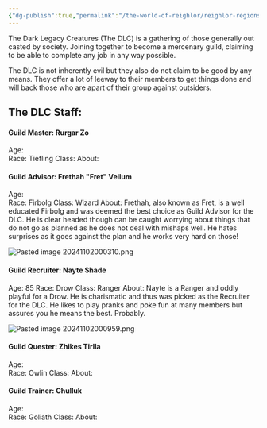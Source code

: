 ```yaml
---
{"dg-publish":true,"permalink":"/the-world-of-reighlor/reighlor-regions/kingdom-of-leloria/joleria/guilds-of-joleria/the-dlc/the-dark-legacy-creatures/"}
---
```


The Dark Legacy Creatures (The DLC) is a gathering of those generally out casted by society. Joining together to become a mercenary guild, claiming to be able to complete any job in any way possible. 

The DLC is not inherently evil but they also do not claim to be good by any means. They offer a lot of leeway to their members to get things done and will back those who are apart of their group against outsiders. 



## The DLC Staff:
#### Guild Master: Rurgar Zo
Age:  
Race:  Tiefling
Class:
About: 
#### Guild Advisor: Frethah "Fret" Vellum
Age:  
Race:  Firbolg
Class: Wizard
About: Frethah, also known as Fret, is a well educated Firbolg and was deemed the best choice as Guild Advisor for the DLC. He is clear headed though can be caught worrying about things that do not go as planned as he does not deal with mishaps well. He hates surprises as it goes against the plan and he works very hard on those! 

<div class="transclusion internal-embed is-loaded"><div class="markdown-embed">



![Pasted image 20241102000310.png](/img/user/Z%20NPC%20Pics/DLC%20NPC%20Pics/Pasted%20image%2020241102000310.png)

</div></div>

#### Guild Recruiter: Nayte Shade
Age:  85
Race:  Drow
Class: Ranger
About: Nayte is a Ranger and oddly playful for a Drow. He is charismatic and thus was picked as the Recruiter for the DLC. He likes to play pranks and poke fun at many members but assures you he means the best. Probably.

<div class="transclusion internal-embed is-loaded"><div class="markdown-embed">



![Pasted image 20241102000959.png](/img/user/Z%20NPC%20Pics/DLC%20NPC%20Pics/Pasted%20image%2020241102000959.png)

</div></div>

#### Guild Quester: Zhikes Tirlla
Age:  
Race:  Owlin
Class:
About: 
#### Guild Trainer: Chulluk 
Age:  
Race:  Goliath
Class:
About: 